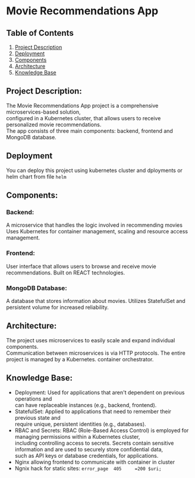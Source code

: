 # Movie Recommendations App

## Table of Contents
1. [Project Description](#project-description)
2. [Deployment](#Deployment)
3. [Components](#components)
4. [Architecture](#architecture)
5. [Knowledge Base](#knowledge-base)

## Project Description:
The Movie Recommendations App project is a comprehensive microservices-based solution,<br /> 
configured in a Kubernetes cluster, that allows users to receive personalized movie recommendations. <br />
The app consists of three main components: backend, frontend and MongoDB database.

## Deployment
You can deploy this project using kubernetes cluster and dployments or helm chart from file ```helm```

## Components:
  ### Backend:
  A microservice that handles the logic involved in recommending movies 
  Uses Kubernetes for container management, scaling and resource access management. 

  ### Frontend:
  User interface that allows users to browse and receive movie recommendations.
  Built on REACT technologies.

  ### MongoDB Database:
  A database that stores information about movies.
  Utilizes StatefulSet and persistent volume for increased reliability.

## Architecture:
The project uses microservices to easily scale and expand individual components.<br />
Communication between microservices is via HTTP protocols. The entire project is managed by a Kubernetes. container orchestrator.

## Knowledge Base:
- Deployment: Used for applications that aren't dependent on previous operations and<br />can have replaceable instances (e.g., backend, frontend).
- StatefulSet: Applied to applications that need to remember their previous state and<br />require unique, persistent identities (e.g., databases).
- RBAC and Secrets: RBAC (Role-Based Access Control) is employed for managing permissions within a Kubernetes cluster,<br /> including controlling access to secrets. Secrets contain sensitive information and are used to securely store confidential data,<br /> such as API keys or database credentials, for applications.
- Nginx allowing frontend to communicate with container in cluster
- Ngnix hack for static sites: ```error_page  405     =200 $uri;```
